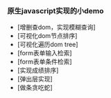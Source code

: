 ### 原生javascript实现的小demo
* [增删查dom，实现模糊查询]
* [可视化dom节点排序]
* [可视化遍历dom tree]
* [form表单输入检索]
* [form表单条件检索]
* [实现成绩排序]
* [弹出层实现]
* [做条贪吃蛇]